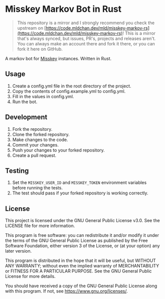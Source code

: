 # Misskey Markov Bot in Rust

> This repository is a mirror and I strongly recommend you check the upstream on [https://code.mldchan.dev/mld/misskey-markov-rs](https://code.mldchan.dev/mld/misskey-markov-rs)! This is a mirror that's always synced, but issues, PR's, projects and releases aren't. You can always make an account there and fork it there, or you can fork it here on GitHub.

A markov bot for [Misskey](https://misskey-hub.net/) instances. Written in Rust.

## Usage

1. Create a config.yml file in the root directory of the project.
2. Copy the contents of config.example.yml to config.yml.
3. Fill in the values in config.yml.
4. Run the bot.

## Development

1. Fork the repository.
2. Clone the forked repository.
3. Make changes to the code.
4. Commit your changes.
5. Push your changes to your forked repository.
6. Create a pull request.

## Testing

1. Set the `MISSKEY_USER_ID` and `MISSKEY_TOKEN` environment variables before running the tests.
2. The test should pass if your forked repository is working correctly.

## License

This project is licensed under the GNU General Public License v3.0. See the LICENSE file for more information.

This program is free software: you can redistribute it and/or modify it under the terms of the GNU General Public License as published by the Free Software Foundation, either version 3 of the License, or (at your option) any later version.

This program is distributed in the hope that it will be useful, but WITHOUT ANY WARRANTY; without even the implied warranty of MERCHANTABILITY or FITNESS FOR A PARTICULAR PURPOSE. See the GNU General Public License for more details.

You should have received a copy of the GNU General Public License along with this program. If not, see <https://www.gnu.org/licenses/>.
